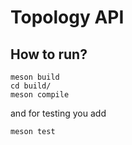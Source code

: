 # Topology API

## How to run?
```
meson build
cd build/
meson compile
```
and for testing you add
```
meson test
```